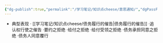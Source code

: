 ```yaml
---
{"dg-publish":true,"permalink":"/学习笔记/知识点cheese/意思通知/","dgPassFrontmatter":true}
---
```


 - 典型表现
· [[学习笔记/知识点cheese/债务履行的催告\|债务履行的催告]]
·追认权行使之催告
·要约之拒绝
·给付之拒绝
·给付受领之拒绝
·债务承担同意之拒绝
·债务人同意覆行